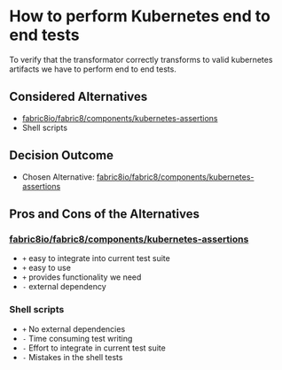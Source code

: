 # How to perform Kubernetes end to end tests

To verify that the transformator correctly transforms to valid kubernetes artifacts we have to perform end to end tests.

## Considered Alternatives

-   [fabric8io/fabric8/components/kubernetes-assertions](https://github.com/fabric8io/fabric8/tree/master/components/kubernetes-assertions)
-   Shell scripts

## Decision Outcome

-   Chosen Alternative: [fabric8io/fabric8/components/kubernetes-assertions](https://github.com/fabric8io/fabric8/tree/master/components/kubernetes-assertions)

## Pros and Cons of the Alternatives <!-- optional -->

### [fabric8io/fabric8/components/kubernetes-assertions](https://github.com/fabric8io/fabric8/tree/master/components/kubernetes-assertions)

-   `+` easy to integrate into current test suite
-   `+` easy to use
-   `+` provides functionality we need
-   `-` external dependency

### Shell scripts

-   `+` No external dependencies
-   `-` Time consuming test writing
-   `-` Effort to integrate in current test suite
-   `-` Mistakes in the shell tests
